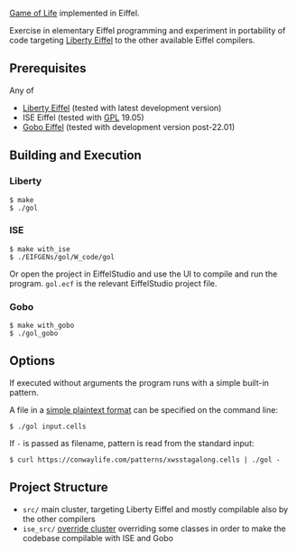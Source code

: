 [Game of Life][gol] implemented in Eiffel.

Exercise in elementary Eiffel programming and
experiment in portability of code targeting [Liberty Eiffel][liberty]
to the other available Eiffel compilers.

## Prerequisites

Any of

- [Liberty Eiffel][liberty] (tested with latest development version)
- ISE Eiffel (tested with [GPL][isegpl] 19.05)
- [Gobo Eiffel][gobo] (tested with development version post-22.01)

## Building and Execution

### Liberty

```
$ make
$ ./gol
```

### ISE

```
$ make with_ise
$ ./EIFGENs/gol/W_code/gol
```

Or open the project in EiffelStudio and use the UI to compile and run
the program. `gol.ecf` is the relevant EiffelStudio project file.

### Gobo

```
$ make with_gobo
$ ./gol_gobo
```

## Options

If executed without arguments the program runs with a simple
built-in pattern.

A file in a [simple plaintext format][plaintext] can be specified
on the command line:

```
$ ./gol input.cells
```

If `-` is passed as filename, pattern is read from the standard
input:

```
$ curl https://conwaylife.com/patterns/xwsstagalong.cells | ./gol -
```

## Project Structure

- `src/` main cluster, targeting Liberty Eiffel and mostly compilable also by the other compilers
- `ise_src/` [override cluster][ise_override] overriding some classes in order to make the codebase compilable with ISE and Gobo

[gol]: https://en.wikipedia.org/wiki/Conway%27s_Game_of_Life
[liberty]: http://www.liberty-eiffel.org/
[isegpl]: https://sourceforge.net/projects/eiffelstudio/
[gobo]: https://github.com/gobo-eiffel/gobo
[ise_override]: https://www.eiffel.org/doc/eiffelstudio/Group_Options
[plaintext]: https://conwaylife.com/wiki/Plaintext
